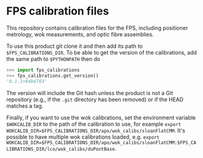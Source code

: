 # FPS calibration files

This repository contains calibration files for the FPS, including positioner metrology, wok measurements, and optic fibre assemblies.

To use this product git clone it and then add its path to `$FPS_CALIBRATIONS_DIR`. To be able to get the version of the calibrations, add the same path to `$PYTHONPATH` then do

```python
>>> import fps_calibrations
>>> fps_calibrations.get_version()
'0.1.1+04b4763'
```

The version will include the Git hash unless the product is not a Git repository (e.g., if the `.git` directory has been removed) or if the HEAD matches a tag.

Finally, if you want to use the wok calibrations, set the environment variable `$WOKCALIB_DIR` to the path of the calibration to use, for example `export WOKCALIB_DIR=$FPS_CALIBRATIONS_DIR/apo/wok_calibs/sloanFlatCMM`. It's possible to have multiple wok calibrations loaded, e.g. `export WOKCALIB_DIR=$FPS_CALIBRATIONS_DIR/apo/wok_calibs/sloanFlatCMM:$FPS_CALIBRATIONS_DIR/lco/wok_calibs/duPontBase`.
